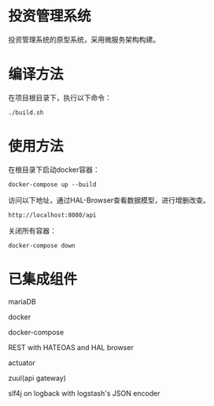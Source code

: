 # 投资管理系统

投资管理系统的原型系统，采用微服务架构构建。

# 编译方法

在项目根目录下，执行以下命令：

```shell
./build.sh
```

# 使用方法

在根目录下启动docker容器：

```shell
docker-compose up --build
```

访问以下地址，通过HAL-Browser查看数据模型，进行增删改查。

```shell
http://localhost:8080/api
```

关闭所有容器：

```shell
docker-compose down
```

# 已集成组件

mariaDB

docker

docker-compose

REST with HATEOAS and HAL browser

actuator

zuul(api gateway)

slf4j on logback with logstash's JSON encoder